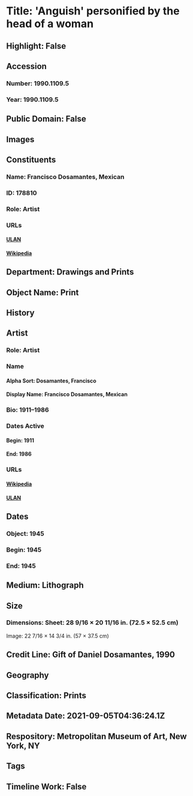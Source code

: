 # Title: 'Anguish' personified by the head of a woman
## Highlight: False
## Accession
### Number: 1990.1109.5
### Year: 1990.1109.5
## Public Domain: False
## Images
## Constituents
### Name: Francisco Dosamantes, Mexican
### ID: 178810
### Role: Artist
### URLs
#### [ULAN](http://vocab.getty.edu/page/ulan/500071567)
#### [Wikipedia](https://www.wikidata.org/wiki/Q1311345)
## Department: Drawings and Prints
## Object Name: Print
## History
## Artist
### Role: Artist
### Name
#### Alpha Sort: Dosamantes, Francisco
#### Display Name: Francisco Dosamantes, Mexican
### Bio: 1911–1986
### Dates Active
#### Begin: 1911
#### End: 1986
### URLs
#### [Wikipedia](https://www.wikidata.org/wiki/Q1311345)
#### [ULAN](http://vocab.getty.edu/page/ulan/500071567)
## Dates
### Object: 1945
### Begin: 1945
### End: 1945
## Medium: Lithograph
## Size
### Dimensions: Sheet: 28 9/16 × 20 11/16 in. (72.5 × 52.5 cm)
Image: 22 7/16 × 14 3/4 in. (57 × 37.5 cm)
## Credit Line: Gift of Daniel Dosamantes, 1990
## Geography
## Classification: Prints
## Metadata Date: 2021-09-05T04:36:24.1Z
## Respository: Metropolitan Museum of Art, New York, NY
## Tags
## Timeline Work: False